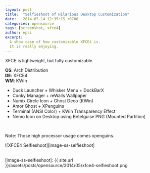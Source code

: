 ```yaml
---
layout: post
title:  "Selfieshoot of Hilarious Desktop Customization"
date:   2014-05-14 12:35:15 +0700
categories: opensource
tags: [screenshot, xfce4]
author: epsi
excerpt:
  A show case of how customizable XFCE4 is.
  It is really enjoying.
---
```


XFCE is lightweight, but fully customizable.

**OS**: Arch Distribution<br/>
**DE**: XFCE4<br/>
**WM**: KWin<br/>
+ Duck Launcher + Whisker Menu + DockBarX<br/>
+ Conky Manager + reWalls Wallpaper<br/>
+ Numix Circle Icon + Ghost Deco (KWin)<br/>
+ Amor Ghost + XPenguins<br/>
+ Terminal (ANSI Color) + KWin Transparency Effect<br/>
+ Nemo Icon on Desktop using Betelguise PNG (Mounted Partition)<br/>
<br/>

Note: Those high processor usage comes xpenguins.

![XFCE4 Selfieshoot][image-ss-selfieshoot]
<br/><br/>

[image-ss-selfieshoot]: {{ site.url }}/assets/posts/opensource/2014/05/xfce4-selfieshoot.png

